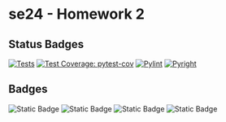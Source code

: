 # se24 - Homework 2

## Status Badges

[![Tests](https://img.shields.io/badge/tests-passing-green)](https://github.com/se24ncsu/se24_hw2/actions/runs/10840411476)
[![Test Coverage: pytest-cov](https://img.shields.io/badge/coverage-100%25-green)](https://github.com/se24ncsu/se24_hw2/actions/runs/10840411476)
[![Pylint](https://img.shields.io/badge/pylint-10.00-green)](https://github.com/se24ncsu/se24_hw2/actions/runs/10840411476)
[![Pyright](https://img.shields.io/badge/pyright-passing-green)](https://github.com/se24ncsu/se24_hw2/actions/runs/10840411476)

## Badges

![Static Badge](https://img.shields.io/badge/language-python-blue)
![Static Badge](https://img.shields.io/badge/license-MIT-purple)
![Static Badge](https://img.shields.io/badge/platform-linux-orange)
![Static Badge](https://img.shields.io/badge/Code_Formatting-autopep8-blue)
